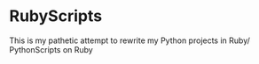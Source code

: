 # RubyScripts
This is my pathetic attempt to rewrite my Python projects in Ruby/
PythonScripts on Ruby
